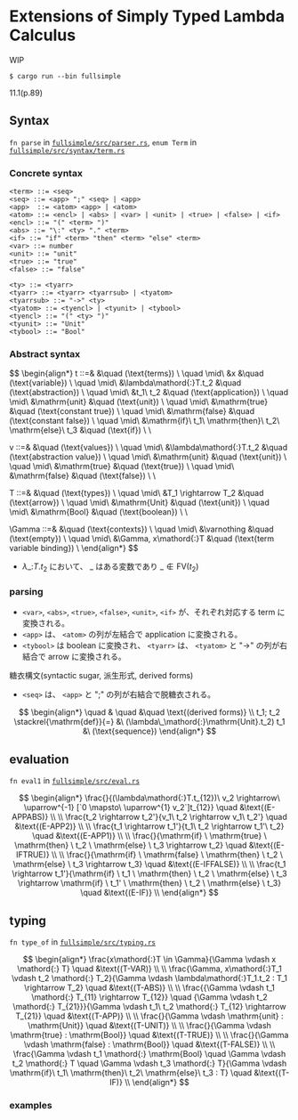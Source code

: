# Extensions of Simply Typed Lambda Calculus

WIP

```
$ cargo run --bin fullsimple
```

11.1(p.89)

## Syntax

`fn parse` in [`fullsimple/src/parser.rs`](https://github.com/kisepichu/tapl-rs/blob/main/fullsimple/src/parser.rs), `enum Term` in [`fullsimple/src/syntax/term.rs`](https://github.com/kisepichu/tapl-rs/blob/main/fullsimple/src/syntax/term.rs)

### Concrete syntax

```bnf
<term> ::= <seq>
<seq> ::= <app> ";" <seq> | <app>
<app>  ::= <atom> <app> | <atom>
<atom> ::= <encl> | <abs> | <var> | <unit> | <true> | <false> | <if>
<encl> ::= "(" <term> ")"
<abs> ::= "\:" <ty> "." <term>
<if> ::= "if" <term> "then" <term> "else" <term>
<var> ::= number
<unit> ::= "unit"
<true> ::= "true"
<false> ::= "false"

<ty> ::= <tyarr>
<tyarr> ::= <tyarr> <tyarrsub> | <tyatom>
<tyarrsub> ::= "->" <ty>
<tyatom> ::= <tyencl> | <tyunit> | <tybool>
<tyencl> ::= "(" <ty> ")"
<tyunit> ::= "Unit"
<tybool> ::= "Bool"
```

### Abstract syntax

$$
\begin{align*}
t ::=&   &\quad (\text{terms}) \\
  \quad \mid\ &x &\quad (\text{variable}) \\
  \quad \mid\ &\lambda\mathord{:}T.t_2  &\quad (\text{abstraction}) \\
  \quad \mid\ &t_1\ t_2 &\quad (\text{application}) \\
  \quad \mid\ &\mathrm{unit} &\quad (\text{unit}) \\
  \quad \mid\ &\mathrm{true} &\quad (\text{constant true}) \\
  \quad \mid\ &\mathrm{false} &\quad (\text{constant false}) \\
  \quad \mid\ &\mathrm{if}\ t_1\ \mathrm{then}\ t_2\ \mathrm{else}\ t_3 &\quad (\text{if}) \\
  \\

v ::=&   &\quad (\text{values}) \\
  \quad \mid\ &\lambda\mathord{:}T.t_2 &\quad (\text{abstraction value}) \\
  \quad \mid\ &\mathrm{unit} &\quad (\text{unit}) \\
  \quad \mid\ &\mathrm{true} &\quad (\text{true}) \\
  \quad \mid\ &\mathrm{false} &\quad (\text{false}) \\
  \\

T ::=&   &\quad (\text{types}) \\
  \quad \mid\ &T_1 \rightarrow T_2 &\quad (\text{arrow}) \\
  \quad \mid\ &\mathrm{Unit} &\quad (\text{unit}) \\
  \quad \mid\ &\mathrm{Bool} &\quad (\text{boolean}) \\
  \\

\Gamma ::=&   &\quad (\text{contexts}) \\
  \quad \mid\ &\varnothing &\quad (\text{empty}) \\
  \quad \mid\ &\Gamma, x\mathord{:}T &\quad (\text{term variable binding}) \\
\end{align*}
$$

- $\lambda\_\mathord{:}T.t_2$ において、 $\_$ はある変数であり $\_ \notin \mathrm{FV}(t_2)$

### parsing

- `<var>`, `<abs>`, `<true>`, `<false>`, `<unit>`, `<if>` が、それぞれ対応する term に変換される。
- `<app>` は、 `<atom>` の列が左結合で application に変換される。
- `<tybool>` は boolean に変換され、 `<tyarr>` は、 `<tyatom>` と "->" の列が右結合で arrow に変換される。

糖衣構文(syntactic sugar, 派生形式, derived forms)

- `<seq>` は、 `<app>` と ";" の列が右結合で脱糖衣される。

$$
\begin{align*}
  \quad & \quad &\quad \text{(derived forms)} \\
t_1; t_2 \stackrel{\mathrm{def}}{=} &\ (\lambda\_\mathord{:}\mathrm{Unit}.t_2) t_1 &\ (\text{sequence})
\end{align*}
$$

## evaluation

`fn eval1` in [`fullsimple/src/eval.rs`](https://github.com/kisepichu/tapl-rs/blob/main/fullsimple/src/eval.rs)

$$
\begin{align*}
\frac{}{(\lambda\mathord{:}T.t_{12})\ v_2 \rightarrow\ \uparrow^{-1} [`0 \mapsto\ \uparrow^{1} v_2`]t_{12}} \quad &\text{(E-APPABS)} \\
\\
\frac{t_2 \rightarrow t_2'}{v_1\ t_2 \rightarrow v_1\ t_2'} \quad &\text{(E-APP2)} \\
\\
\frac{t_1 \rightarrow t_1'}{t_1\ t_2 \rightarrow t_1'\ t_2} \quad &\text{(E-APP1)} \\
\\
\frac{}{\mathrm{if} \ \mathrm{true} \ \mathrm{then} \ t_2 \ \mathrm{else} \ t_3 \rightarrow t_2} \quad &\text{(E-IFTRUE)} \\
\\
\frac{}{\mathrm{if} \ \mathrm{false} \ \mathrm{then} \ t_2 \ \mathrm{else} \ t_3 \rightarrow t_3} \quad &\text{(E-IFFALSE)} \\
\\
\frac{t_1 \rightarrow t_1'}{\mathrm{if} \ t_1 \ \mathrm{then} \ t_2 \ \mathrm{else} \ t_3 \rightarrow \mathrm{if} \ t_1' \ \mathrm{then} \ t_2 \ \mathrm{else} \ t_3} \quad &\text{(E-IF)} \\
\end{align*}
$$

## typing

`fn type_of` in [`fullsimple/src/typing.rs`](https://github.com/kisepichu/tapl-rs/blob/main/fullsimple/src/typing.rs)

$$
\begin{align*}
\frac{x\mathord{:}T \in \Gamma}{\Gamma \vdash x \mathord{:} T} \quad &\text{(T-VAR)} \\
\\
\frac{\Gamma, x\mathord{:}T_1 \vdash t_2 \mathord{:} T_2}{\Gamma \vdash \lambda\mathord{:}T_1.t_2 : T_1 \rightarrow T_2} \quad &\text{(T-ABS)} \\
\\
\frac{{\Gamma \vdash t_1 \mathord{:} T_{11} \rightarrow T_{12}} \quad {\Gamma \vdash t_2 \mathord{:} T_{21}}}{\Gamma \vdash t_1\ t_2 \mathord{:} T_{12} \rightarrow T_{21}} \quad &\text{(T-APP)} \\
\\
\frac{}{\Gamma \vdash \mathrm{unit} : \mathrm{Unit}} \quad &\text{(T-UNIT)} \\
\\
\frac{}{\Gamma \vdash \mathrm{true} : \mathrm{Bool}} \quad &\text{(T-TRUE)} \\
\\
\frac{}{\Gamma \vdash \mathrm{false} : \mathrm{Bool}} \quad &\text{(T-FALSE)} \\
\\
\frac{\Gamma \vdash t_1 \mathord{:} \mathrm{Bool} \quad \Gamma \vdash t_2 \mathord{:} T \quad \Gamma \vdash t_3 \mathord{:} T}{\Gamma \vdash \mathrm{if}\ t_1\ \mathrm{then}\ t_2\ \mathrm{else}\ t_3 : T} \quad &\text{(T-IF)} \\
\end{align*}
$$

### examples
